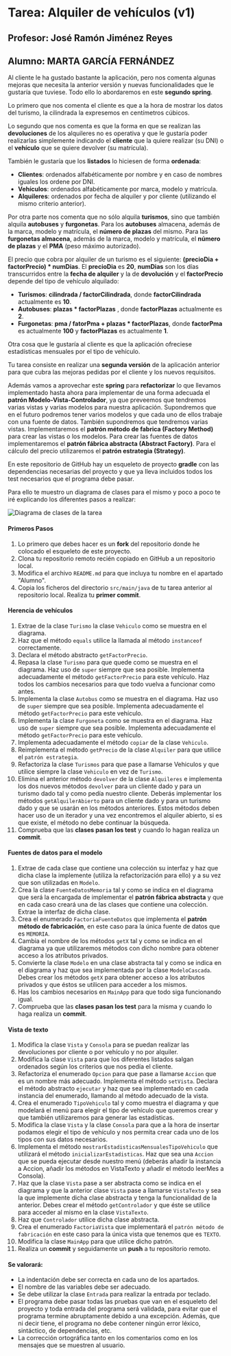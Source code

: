 # Tarea: Alquiler de vehículos (v1)
## Profesor: José Ramón Jiménez Reyes
## Alumno: MARTA GARCÍA FERNÁNDEZ

Al cliente le ha gustado bastante la aplicación, pero nos comenta algunas mejoras que necesita la anterior versión y nuevas funcionalidades que le gustaría que tuviese. Todo ello lo abordaremos en este **segundo spring**.

Lo primero que nos comenta el cliente es que a la hora de mostrar los datos del turismo, la cilindrada la expresemos en centímetros cúbicos.

Lo segundo que nos comenta es que la forma en que se realizan las **devoluciones** de  los alquileres no es operativa y que le gustaría poder realizarlas simplemente indicando el **cliente** que la quiere realizar (su DNI) o el **vehículo** que se quiere devolver (su matrícula).

También le gustaría que los **listados** lo hiciesen de forma **ordenada**:

- **Clientes**: ordenados alfabéticamente por nombre y en caso de nombres iguales los ordene por DNI.
- **Vehículos**: ordenados alfabéticamente por marca, modelo y matrícula.
- **Alquileres**: ordenados por fecha de alquiler y por cliente (utilizando el mismo criterio anterior).

Por otra parte nos comenta que no sólo alquila **turismos**, sino que también alquila **autobuses** y **furgonetas**. Para los **autobuses** almacena, además de la marca, modelo y matrícula, el **número de plazas** del mismo. Para las **furgonetas almacena**, además de la marca, modelo y matrícula, el **número de plazas** y el **PMA** (peso máximo autorizado).

El precio que cobra por alquiler de un turismo es el siguiente: **(precioDia + factorPrecio) * numDias**. El **precioDia** es **20**, **numDias** son los días transcurridos entre la **fecha de alquiler** y la de **devolución** y el **factorPrecio** depende del tipo de vehículo alquilado:

- **Turismos**: **cilindrada / factorCilindrada**, donde **factorCilindrada** actualmente es **10**.
- **Autobuses**: **plazas * factorPlazas** , donde **factorPlazas** actualmente es **2**.
- **Furgonetas**: **pma / fatorPma + plazas * factorPlazas**, donde **factorPma** es actualmente **100** y **factorPlazas** es actualmente **1**.

Otra cosa que le gustaría al cliente es que la aplicación ofreciese estadísticas mensuales por el tipo de vehículo.

Tu tarea consiste en realizar una **segunda versión** de la aplicación anterior para que cubra las mejoras pedidas por el cliente y los nuevos requisitos.

Además vamos a aprovechar este **spring** para **refactorizar** lo que llevamos implementado hasta ahora para implementar de una forma adecuada el **patrón Modelo-Vista-Controlador**, ya que preveemos que tendremos varias vistas y varias modelos para nuestra aplicación. Supondremos que en el futuro podremos tener varios modelos y que cada uno de ellos trabaje con una fuente de datos. También supondremos que tendremos varias vistas. Implementaremos el **patrón método de fabrica (Factory Method)** para crear las vistas o los modelos. Para crear las fuentes de datos implementaremos el **patrón fábrica abstracta (Abstract Factory)**. Para el cálculo del precio utilizaremos el **patrón estrategia (Strategy)**.

En este repositorio de GitHub hay un esqueleto de proyecto **gradle** con las dependencias necesarias del proyecto y que ya lleva incluidos todos los test necesarios que el programa debe pasar.

Para ello te muestro un diagrama de clases para el mismo y poco a poco te iré explicando los diferentes pasos a realizar:

![Diagrama de clases de la tarea](src/main/resources/uml/alquilerVehiculos.png)


#### Primeros Pasos
1. Lo primero que debes hacer es un **fork** del repositorio donde he colocado el esqueleto de este proyecto.
2. Clona tu repositorio remoto recién copiado en GitHub a un repositorio local.
3. Modifica el archivo `README.md` para que incluya tu nombre en el apartado "Alumno".
4. Copia los ficheros del directorio `src/main/java` de tu tarea anterior al repositorio local. Realiza tu **primer commit**.


#### Herencia de vehículos
1. Extrae de la clase `Turismo` la clase `Vehiculo` como se muestra en el diagrama.
2. Haz que el método `equals` utilice la llamada al método `instanceof` correctamente.
3. Declara el método abstracto `getFactorPrecio`.
4. Repasa la clase `Turismo` para que quede como se muestra en el diagrama. Haz uso de `super` siempre que sea posible. Implementa adecuadamente el método `getFactorPrecio` para este vehículo. Haz todos los cambios necesarios para que todo vuelva a funcionar como antes.
5. Implementa la clase `Autobus` como se muestra en el diagrama. Haz uso de `super` siempre que sea posible. Implementa adecuadamente el método `getFactorPrecio` para este vehículo.
6. Implementa la clase `Furgoneta` como se muestra en el diagrama. Haz uso de `super` siempre que sea posible. Implementa adecuadamente el método `getFactorPrecio` para este vehículo.
7. Implementa adecuadamente el método `copiar` de la clase `Vehiculo`.
8. Reimplementa el método `getPrecio` de la clase `Alquiler` para que utilice el `patrón estrategia`.
9. Refactoriza la clase `Turismos` para que pase a llamarse Vehiculos y que utilice siempre la clase `Vehiculo` en vez de `Turismo`.
10. Elimina el anterior método `devolver` de la clase `Alquileres` e implementa los dos nuevos métodos `devolver` para un cliente dado y para un turismo dado tal y como pedía nuestro cliente. Deberás implementar los métodos `getAlquilerAbierto` para un cliente dado y para un turismo dado y que se usarán en los métodos anteriores. Estos métodos deben hacer uso de un iterador y una vez encontremos el alquiler abierto, si es que existe, el método no debe continuar la búsqueda.
11. Comprueba que las **clases pasan los test** y cuando lo hagan realiza un **commit**.


#### Fuentes de datos para el modelo
1. Extrae de cada clase que contiene una colección su interfaz y haz que dicha clase la implemente (utiliza la refactorización para ello) y a su vez que son utilizadas en `Modelo`.
2. Crea la clase `FuenteDatosMemoria` tal y como se indica en el diagrama que será la encargada de implementar el **patrón fábrica abstracta** y que en cada caso creará una de las clases que contiene una colección. Extrae la interfaz de dicha clase.
3. Crea el enumerado `FactoriaFuenteDatos` que implementa el **patrón método de fabricación**, en este caso para la única fuente de datos que es `MEMORIA`.
4. Cambia el nombre de los métodos `getX` tal y como se indica en el diagrama ya que utilizaremos métodos con dicho nombre para obtener acceso a los atributos privados.
5. Convierte la clase `Modelo` en una clase abstracta tal y como se indica en el diagrama y haz que sea implementada por la clase `ModeloCascada`. Debes crear los métodos `getX` para obtener acceso a los atributos privados y que éstos se utilicen para acceder a los mismos.
6. Has los cambios necesarios en `MainApp` para que todo siga funcionando igual.
7. Comprueba que las **clases pasan los test** para la misma y cuando lo haga realiza un **commit**.


#### Vista de texto
1. Modifica la clase `Vista` y `Consola` para se puedan realizar las devoluciones por cliente o por vehículo y no por alquiler.
2. Modifica la clase `Vista` para que los diferentes listados salgan ordenados según los criterios que nos pedía el cliente.
3. Refactoriza el enumerado `Opcion` para que pase a llamarse `Accion` que es un nombre más adecuado. Implementa el método `setVista`. Declara el método abstracto `ejecutar` y haz que sea implementado en cada instancia del enumerado, llamando al método adecuado de la vista.
4. Crea el enumerado `TipoVehiculo` tal y como muestra el diagrama y que modelará el menú para elegir el tipo de vehículo que queremos crear y que también utilizaremos para generar las estadísticas.
5. Modifica la clase `Vista` y la clase `Consola` para que a la hora de insertar podamos elegir el tipo de vehículo y nos permita crear cada uno de los tipos con sus datos necesarios.
6. Implementa el método `mostrarEstadisticasMensualesTipoVehiculo` que utilizará el método `inicializarEstadisticas`. Haz que sea una `Accion` que se pueda ejecutar desde nuestro menú (deberás añadir la instancia a Accion, añadir los métodos en VistaTexto y añadir el método leerMes a Consola).
7. Haz que la clase `Vista` pase a ser abstracta como se indica en el diagrama y que la anterior clase `Vista` pase a llamarse `VistaTexto` y sea la que implemente dicha clase abstracta y tenga la funcionalidad de la anterior.  Debes crear el método `getControlador` y que éste se utilice para acceder al mismo en la clase `VistaTexto`.
8. Haz que `Controlador` utilice dicha clase abstracta.
9. Crea el enumerado `FactoriaVista` que implementará el `patrón método de fabricación`  en este caso para la única vista que tenemos que es `TEXTO`.
10. Modifica la clase `MainApp` para que utilice dicho patrón.
11. Realiza un **commit** y seguidamente un **push** a tu repositorio remoto.


#### Se valorará:

- La indentación debe ser correcta en cada uno de los apartados.
- El nombre de las variables debe ser adecuado.
- Se debe utilizar la clase `Entrada` para realizar la entrada por teclado.
- El programa debe pasar todas las pruebas que van en el esqueleto del proyecto y toda entrada del programa será validada, para evitar que el programa termine abruptamente debido a una excepción. Además, que ni decir tiene, el programa no debe contener ningún error léxico, sintáctico, de dependencias, etc.
- La corrección ortográfica tanto en los comentarios como en los mensajes que se muestren al usuario.
